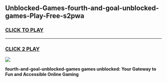 
## Unblocked-Games-fourth-and-goal-unblocked-games-Play-Free-s2pwa
<h3>
<a href="https://premium76.site?title=fourth-and-goal-unblocked-games&ref=10A">CLICK TO PLAY</a></h3>
<hr>

<h3>
<a href="https://premium76.site?title=fourth-and-goal-unblocked-games&ref=10A">CLICK 2 PLAY</a>
  
</h3>

<a href="https://premium76.site?title=fourth-and-goal-unblocked-games&ref=10A"><img src="https://clearcache.store/games.png"></a>


**fourth-and-goal-unblocked-games games unblocked: Your Gateway to Fun and Accessible Online Gaming**
